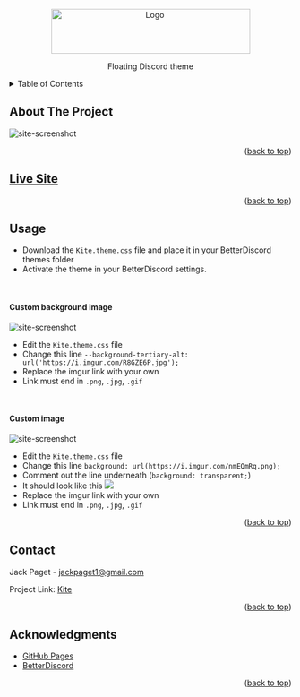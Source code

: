 <div id="top"></div>

<!-- PROJECT LOGO -->
<br />
<div align="center">
    <img src="https://i.imgur.com/byslbhn.png" alt="Logo" width="355" height="80">

  <p align="center">
    Floating Discord theme
</div>

<!-- TABLE OF CONTENTS -->
<details>
  <summary>Table of Contents</summary>
  <ol>
    <li><a href="#about-the-project">About The Project</a></li>
    	<li><a href="#live-site">Live site</a></li>
    <li><a href="#usage">Usage</a></li>
    <li><a href="#contact">Contact</a></li>
    <li><a href="#acknowledgments">Acknowledgments</a></li>
  </ol>
</details>

<!-- ABOUT THE PROJECT -->

## About The Project

![site-screenshot](https://i.imgur.com/OSEx1QK.png)

<p align="right">(<a href="#top">back to top</a>)</p>

<!-- LIVE SITE -->

## [Live Site](https://jack-lp.github.io/Kite)

<p align="right">(<a href="#top">back to top</a>)</p>

<!-- USAGE EXAMPLES -->

## Usage

- Download the `Kite.theme.css` file and place it in your BetterDiscord themes folder
- Activate the theme in your BetterDiscord settings.
<br>
<h4>Custom background image</h4>

![site-screenshot](https://i.imgur.com/MvrFkPT.png)

- Edit the `Kite.theme.css` file
- Change this line `--background-tertiary-alt: url('https://i.imgur.com/R8GZE6P.jpg');`
- Replace the imgur link with your own
- Link must end in `.png`, `.jpg`, `.gif`
<br>
<h4>Custom image</h4>

![site-screenshot](https://i.imgur.com/GR0dS8y.png)

- Edit the `Kite.theme.css` file
- Change this line `background: url(https://i.imgur.com/nmEQmRq.png);`
- Comment out the line underneath (`background: transparent;`)
- It should look like this <img src="https://i.imgur.com/Y0gpgtQ.png" />
- Replace the imgur link with your own
- Link must end in `.png`, `.jpg`, `.gif`

<p align="right">(<a href="#top">back to top</a>)</p>

<!-- CONTACT -->

## Contact

Jack Paget - <a href="mailto:jackpaget1@gmail.com">jackpaget1@gmail.com</a>

Project Link: [Kite](https://github.com/Jack-LP/Kite)

<p align="right">(<a href="#top">back to top</a>)</p>

<!-- ACKNOWLEDGMENTS -->

## Acknowledgments

- [GitHub Pages](https://pages.github.com)
- [BetterDiscord](https://betterdiscord.app/)

<p align="right">(<a href="#top">back to top</a>)</p>
